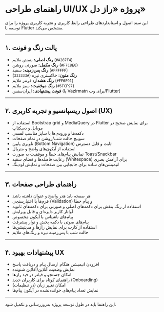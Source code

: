 # راهنمای طراحی UI/UX پروژه «راز دل»

این سند اصول و استانداردهای طراحی رابط کاربری و تجربه کاربری پروژه را برای توسعه با Flutter مشخص می‌کند.

---

## ۱. پالت رنگ و فونت

- **رنگ اصلی:** بنفش ملایم (`#A287F4`)
- **رنگ مکمل:** صورتی روشن (`#F7C8E0`)
- **رنگ پس‌زمینه:** سفید (`#FFFFFF`)
- **رنگ متون:** خاکستری تیره (`#333333`)
- **رنگ هشدار:** قرمز ملایم (`#FF6F91`)
- **رنگ موفقیت:** سبز ملایم (`#6FCF97`)
- **فونت پیشنهادی:** ایران‌سنس (یا Vazirmatn برای وب/Flutter)

---

## ۲. اصول ریسپانسیو و تجربه کاربری (UX)

- استفاده از Bootstrap grid و MediaQuery در Flutter برای نمایش صحیح در موبایل و دسکتاپ
- دکمه‌ها و ورودی‌ها با سایز مناسب لمسی
- سوییچ حالت شب/روشن در تمام صفحات
- ناوبری پایین (Bottom Navigation) ثابت و قابل دسترس
- استفاده از آیکون‌های واضح و متریال
- نمایش پیام‌های خطا و موفقیت به صورت Toast/Snackbar
- رعایت فاصله‌ها و فضای سفید (Whitespace) برای آرامش بصری
- انیمیشن‌های ساده برای جابجایی بین صفحات و نمایش لودینگ

---

## ۳. راهنمای طراحی صفحات

- هر صفحه باید هدر واضح و عنوان داشته باشد
- فرم‌ها با اعتبارسنجی (Validation) و پیام خطا
- استفاده از رنگ بنفش برای دکمه‌های اصلی و صورتی برای دکمه‌های ثانویه
- آواتار کاربر دایره‌ای و قابل ویرایش
- پیام‌های ناشناس با آیکون مخصوص
- پیام‌های صوتی با دکمه پخش و نوار پیشرفت
- استفاده از کارت برای نمایش رازها و مدیتیشن‌ها
- حالت شب با پس‌زمینه تیره و رنگ‌های ملایم

---

## ۴. پیشنهادات بهبود UX

- افزودن انیمیشن هنگام ارسال پیام و دریافت پاسخ
- نمایش وضعیت آنلاین/آفلاین شنونده
- امکان جستجو و فیلتر در فید رازها
- راهنمای کوتاه برای کاربران جدید (Onboarding)
- امکان تغییر زبان (در تنظیمات)
- نمایش تعداد پیام‌های خوانده‌نشده در آیکون پیام‌ها

---

این راهنما باید در طول توسعه پروژه به‌روزرسانی و تکمیل شود. 